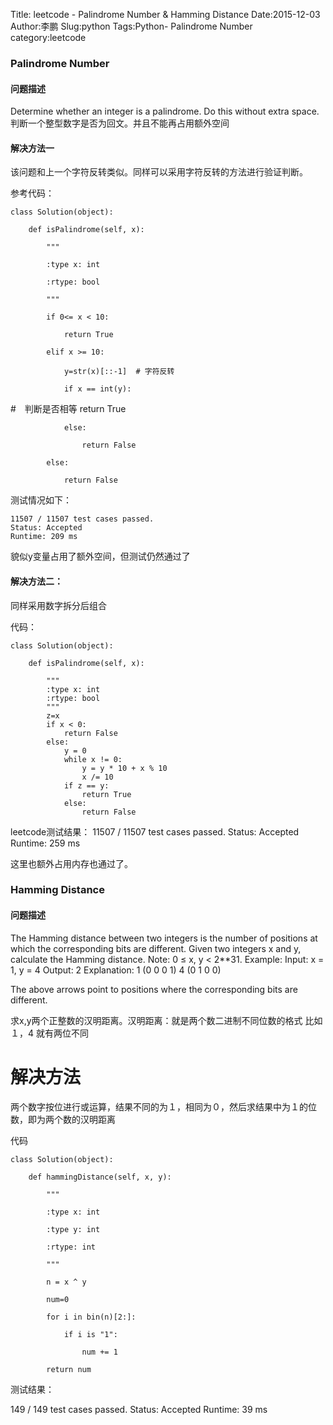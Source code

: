 Title: leetcode - Palindrome Number & Hamming Distance
Date:2015-12-03
Author:李鹏
Slug:python 
Tags:Python- Palindrome Number
category:leetcode

### Palindrome Number

#### 问题描述

Determine whether an integer is a palindrome. Do this without extra space.
判断一个整型数字是否为回文。并且不能再占用额外空间

#### 解决方法一

该问题和上一个字符反转类似。同样可以采用字符反转的方法进行验证判断。

参考代码：
  
    class Solution(object):

        def isPalindrome(self, x):

            """

            :type x: int

            :rtype: bool

            """

            if 0<= x < 10:

                return True

            elif x >= 10:

                y=str(x)[::-1]  # 字符反转

                if x == int(y):
 #　判断是否相等
                    return True

                else:

                    return False

            else:

                return False

测试情况如下：

    11507 / 11507 test cases passed.
    Status: Accepted
    Runtime: 209 ms
    
貌似y变量占用了额外空间，但测试仍然通过了
    
#### 解决方法二：

同样采用数字拆分后组合

代码：

    class Solution(object):

        def isPalindrome(self, x):

            """
            :type x: int
            :rtype: bool
            """
            z=x
            if x < 0:
                return False
            else:
                y = 0
                while x != 0:
                    y = y * 10 + x % 10
                    x /= 10
                if z == y:
                    return True
                else:
                    return False
   
leetcode测试结果：
11507 / 11507 test cases passed.
Status: Accepted
Runtime: 259 ms

这里也额外占用内存也通过了。

### Hamming Distance

#### 问题描述

The Hamming distance between two integers is the number of positions at which the corresponding bits are different.
Given two integers x and y, calculate the Hamming distance.
Note:
0 ≤ x, y < 2**31.
Example:
Input: x = 1, y = 4
Output: 2
Explanation:
1   (0 0 0 1)
4   (0 1 0 0)

The above arrows point to positions where the corresponding bits are different.

求x,y两个正整数的汉明距离。汉明距离：就是两个数二进制不同位数的格式
比如　１，4 就有两位不同

# 解决方法
两个数字按位进行或运算，结果不同的为１，相同为０，然后求结果中为１的位数，即为两个数的汉明距离

代码

    class Solution(object):
        def hammingDistance(self, x, y):
            """
            :type x: int
            :type y: int
            :rtype: int
            """
            n = x ^ y
            num=0
            for i in bin(n)[2:]:
                if i is "1":
                    num += 1
            return num
            
测试结果：

149 / 149 test cases passed.
Status: Accepted
Runtime: 39 ms